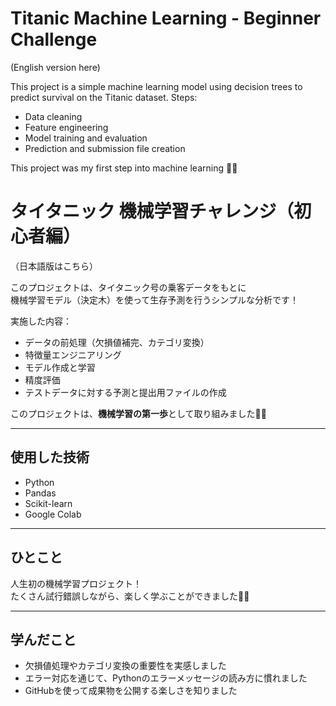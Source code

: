 # Titanic Machine Learning - Beginner Challenge

(English version here)

This project is a simple machine learning model using decision trees to predict survival on the Titanic dataset.
Steps:
- Data cleaning
- Feature engineering
- Model training and evaluation
- Prediction and submission file creation

This project was my first step into machine learning 🚀✨


# タイタニック 機械学習チャレンジ（初心者編）

（日本語版はこちら）

このプロジェクトは、タイタニック号の乗客データをもとに  
機械学習モデル（決定木）を使って生存予測を行うシンプルな分析です！

実施した内容：
- データの前処理（欠損値補完、カテゴリ変換）
- 特徴量エンジニアリング
- モデル作成と学習
- 精度評価
- テストデータに対する予測と提出用ファイルの作成

このプロジェクトは、**機械学習の第一歩**として取り組みました🚀✨

---

## 使用した技術
- Python
- Pandas
- Scikit-learn
- Google Colab

---

## ひとこと
人生初の機械学習プロジェクト！  
たくさん試行錯誤しながら、楽しく学ぶことができました🐣✨

---

## 学んだこと
- 欠損値処理やカテゴリ変換の重要性を実感しました
- エラー対応を通じて、Pythonのエラーメッセージの読み方に慣れました
- GitHubを使って成果物を公開する楽しさを知りました

